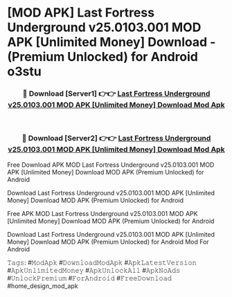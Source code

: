 # [MOD APK] Last Fortress Underground v25.0103.001 MOD APK [Unlimited Money] Download - (Premium Unlocked) for Android o3stu



<div align="center">
<h3>🔴 Download [Server1] 👉👉 <a href="https://momento.my/?title=Last_Fortress_Underground_v25.0103.001_MOD_APK_[Unlimited_Money]_Download">Last Fortress Underground v25.0103.001 MOD APK [Unlimited Money] Download Mod Apk</a></h3><br>

<h3>🔴 Download [Server2] 👉👉 <a href="https://momento.my/?title=Last_Fortress_Underground_v25.0103.001_MOD_APK_[Unlimited_Money]_Download">Last Fortress Underground v25.0103.001 MOD APK [Unlimited Money] Download Mod Apk</a></h3>
</div>



Free Download APK MOD Last Fortress Underground v25.0103.001 MOD APK [Unlimited Money] Download MOD APK (Premium Unlocked) for Android

Download Last Fortress Underground v25.0103.001 MOD APK [Unlimited Money] Download MOD APK (Premium Unlocked) for Android

Free APK MOD Last Fortress Underground v25.0103.001 MOD APK [Unlimited Money] Download MOD APK (Premium Unlocked) for Android

Download Last Fortress Underground v25.0103.001 MOD APK [Unlimited Money] Download MOD APK (Premium Unlocked) for Android Mod For Android

𝚃𝚊𝚐𝚜: #𝙼𝚘𝚍𝙰𝚙𝚔 #𝙳𝚘𝚠𝚗𝚕𝚘𝚊𝚍𝙼𝚘𝚍𝙰𝚙𝚔 #𝙰𝚙𝚔𝙻𝚊𝚝𝚎𝚜𝚝𝚅𝚎𝚛𝚜𝚒𝚘𝚗 #𝙰𝚙𝚔𝚄𝚗𝚕𝚒𝚖𝚒𝚝𝚎𝚍𝙼𝚘𝚗𝚎𝚢 #𝙰𝚙𝚔𝚄𝚗𝚕𝚘𝚌𝚔𝙰𝚕𝚕 #𝙰𝚙𝚔𝙽𝚘𝙰𝚍𝚜 #𝚄𝚗𝚕𝚘𝚌𝚔𝙿𝚛𝚎𝚖𝚒𝚞𝚖 #𝙵𝚘𝚛𝙰𝚗𝚍𝚛𝚘𝚒𝚍 #𝙵𝚛𝚎𝚎𝙳𝚘𝚠𝚗𝚕𝚘𝚊𝚍 #home_design_mod_apk
